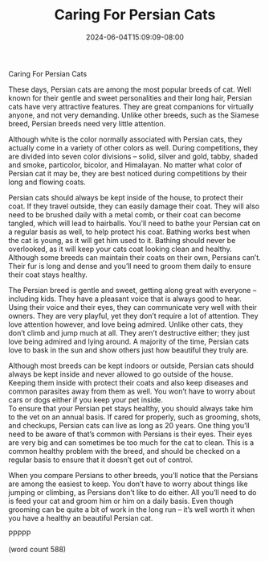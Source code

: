 ﻿---
title: "Caring For Persian Cats"
date: 2024-06-04T15:09:09-08:00
description: "Cats Tips for Web Success"
featured_image: "/images/Cats.jpg"
tags: ["Cats"]
---

Caring For Persian Cats

These days, Persian cats are among the most popular breeds of cat.  Well known for their gentle and sweet personalities and their long hair, Persian cats have very attractive features.  They are great companions for virtually anyone, and not very demanding.  Unlike other breeds, such as the Siamese breed, Persian breeds need very little attention.

Although white is the color normally associated with Persian cats, they actually come in a variety of other colors as well.  During competitions, they are divided into seven color divisions – solid, silver and gold, tabby, shaded and smoke, particolor, bicolor, and Himalayan.  No matter what color of Persian cat it may be, they are best noticed during competitions by their long and flowing coats.  

Persian cats should always be kept inside of the house, to protect their coat.  If they travel outside, they can easily damage their coat.  They will also need to be brushed daily with a metal comb, or their coat can become tangled, which will lead to hairballs.  You’ll need to bathe your Persian cat on a regular basis as well, to help protect his coat.  Bathing works best when the cat is young, as it will get him used to it.  Bathing should never be overlooked, as it will keep your cats coat looking clean and healthy.  Although some breeds can maintain their coats on their own, Persians can’t. Their fur is long and dense and you’ll need to groom them daily to ensure their coat stays healthy.

The Persian breed is gentle and sweet, getting along great with everyone – including kids.  They have a pleasant voice that is always good to hear.  Using their voice and their eyes, they can communicate very well with their owners.  They are very playful, yet they don’t require a lot of attention.  They love attention however, and love being admired.  Unlike other cats, they don’t climb and jump much at all.  They aren’t destructive either; they just love being admired and lying around.  A majority of the time, Persian cats love to bask in the sun and show others just how beautiful they truly are.

Although most breeds can be kept indoors or outside, Persian cats should always be kept inside and never allowed to go outside of the house.  Keeping them inside with protect their coats and also keep diseases and common parasites away from them as well.  You won’t have to worry about cars or dogs either if you keep your pet inside.  
To ensure that your Persian pet stays healthy, you should always take him to the vet on an annual basis.  If cared for properly, such as grooming, shots, and checkups, Persian cats can live as long as 20 years.  One thing you’ll need to be aware of that’s common with Persians is their eyes.  Their eyes are very big and can sometimes be too much for the cat to clean.  This is a common healthy problem with the breed, and should be checked on a regular basis to ensure that it doesn’t get out of control.

When you compare Persians to other breeds, you’ll notice that the Persians are among the easiest to keep.  You don’t have to worry about things like jumping or climbing, as Persians don’t like to do either.  All you’ll need to do is feed your cat and groom him or him on a daily basis.  Even though grooming can be quite a bit of work in the long run – it’s well worth it when you have a healthy an beautiful Persian cat.

PPPPP

(word count 588)
